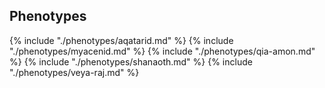 ## Phenotypes

{% include "./phenotypes/aqatarid.md" %}
{% include "./phenotypes/myacenid.md" %}
{% include "./phenotypes/qia-amon.md" %}
{% include "./phenotypes/shanaoth.md" %}
{% include "./phenotypes/veya-raj.md" %}
